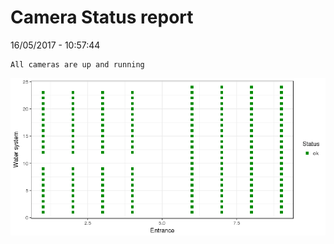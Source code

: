 Camera Status report
================
16/05/2017 - 10:57:44

    All cameras are up and running

![](camreport_files/figure-markdown_github/unnamed-chunk-2-1.png)
